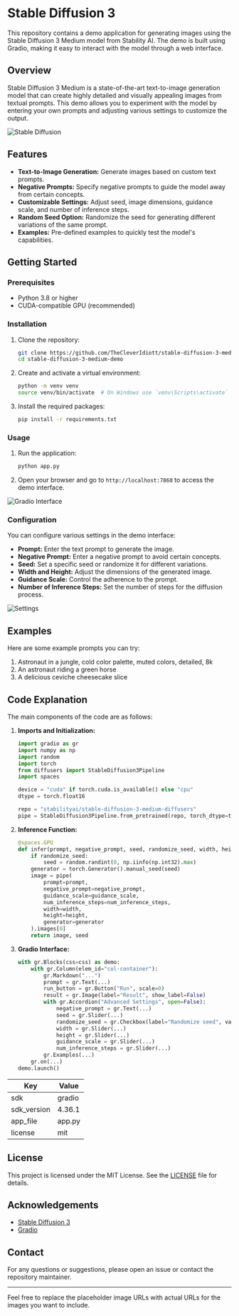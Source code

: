 # Stable Diffusion 3

This repository contains a demo application for generating images using the Stable Diffusion 3 Medium model from Stability AI. The demo is built using Gradio, making it easy to interact with the model through a web interface.

## Overview

Stable Diffusion 3 Medium is a state-of-the-art text-to-image generation model that can create highly detailed and visually appealing images from textual prompts. This demo allows you to experiment with the model by entering your own prompts and adjusting various settings to customize the output.

![Stable Diffusion](https://imgs.search.brave.com/VPBcnJGvzqn6cIy_VLSkpx7scJRGXwUBi9QMC8tTx9w/rs:fit:860:0:0:0/g:ce/aHR0cHM6Ly9pLmlt/Z3VyLmNvbS8ydUM4/cllKLnBuZw)

## Features

- **Text-to-Image Generation:** Generate images based on custom text prompts.
- **Negative Prompts:** Specify negative prompts to guide the model away from certain concepts.
- **Customizable Settings:** Adjust seed, image dimensions, guidance scale, and number of inference steps.
- **Random Seed Option:** Randomize the seed for generating different variations of the same prompt.
- **Examples:** Pre-defined examples to quickly test the model's capabilities.

## Getting Started

### Prerequisites

- Python 3.8 or higher
- CUDA-compatible GPU (recommended)

### Installation

1. Clone the repository:
    ```sh
    git clone https://github.com/TheCleverIdiott/stable-diffusion-3-medium-demo.git
    cd stable-diffusion-3-medium-demo
    ```

2. Create and activate a virtual environment:
    ```sh
    python -m venv venv
    source venv/bin/activate  # On Windows use `venv\Scripts\activate`
    ```

3. Install the required packages:
    ```sh
    pip install -r requirements.txt
    ```

### Usage

1. Run the application:
    ```sh
    python app.py
    ```

2. Open your browser and go to `http://localhost:7860` to access the demo interface.

![Gradio Interface](https://user-images.githubusercontent.com/32692812/135695839-2b6ab9a4-5e5d-4b7f-961b-47e1e2a03aa6.png)

### Configuration

You can configure various settings in the demo interface:

- **Prompt:** Enter the text prompt to generate the image.
- **Negative Prompt:** Enter a negative prompt to avoid certain concepts.
- **Seed:** Set a specific seed or randomize it for different variations.
- **Width and Height:** Adjust the dimensions of the generated image.
- **Guidance Scale:** Control the adherence to the prompt.
- **Number of Inference Steps:** Set the number of steps for the diffusion process.

![Settings](https://user-images.githubusercontent.com/32692812/135695885-2cbbd2b4-c18f-42ae-8429-2ec63cd4341d.png)

## Examples

Here are some example prompts you can try:

1. Astronaut in a jungle, cold color palette, muted colors, detailed, 8k
2. An astronaut riding a green horse
3. A delicious ceviche cheesecake slice

## Code Explanation

The main components of the code are as follows:

1. **Imports and Initialization:**
    ```python
    import gradio as gr
    import numpy as np
    import random
    import torch
    from diffusers import StableDiffusion3Pipeline
    import spaces

    device = "cuda" if torch.cuda.is_available() else "cpu"
    dtype = torch.float16

    repo = "stabilityai/stable-diffusion-3-medium-diffusers"
    pipe = StableDiffusion3Pipeline.from_pretrained(repo, torch_dtype=torch.float16).to(device)
    ```

2. **Inference Function:**
    ```python
    @spaces.GPU
    def infer(prompt, negative_prompt, seed, randomize_seed, width, height, guidance_scale, num_inference_steps, progress=gr.Progress(track_tqdm=True)):
        if randomize_seed:
            seed = random.randint(0, np.iinfo(np.int32).max)
        generator = torch.Generator().manual_seed(seed)
        image = pipe(
            prompt=prompt,
            negative_prompt=negative_prompt,
            guidance_scale=guidance_scale,
            num_inference_steps=num_inference_steps,
            width=width,
            height=height,
            generator=generator
        ).images[0]
        return image, seed
    ```

3. **Gradio Interface:**
    ```python
    with gr.Blocks(css=css) as demo:
        with gr.Column(elem_id="col-container"):
            gr.Markdown("...")
            prompt = gr.Text(...)
            run_button = gr.Button("Run", scale=0)
            result = gr.Image(label="Result", show_label=False)
            with gr.Accordion("Advanced Settings", open=False):
                negative_prompt = gr.Text(...)
                seed = gr.Slider(...)
                randomize_seed = gr.Checkbox(label="Randomize seed", value=True)
                width = gr.Slider(...)
                height = gr.Slider(...)
                guidance_scale = gr.Slider(...)
                num_inference_steps = gr.Slider(...)
            gr.Examples(...)
        gr.on(...)
    demo.launch()
    ```

| **Key**       | **Value**        |
|---------------|------------------|
| sdk           | gradio           |
| sdk_version   | 4.36.1           |
| app_file      | app.py           |
| license       | mit              |

## License

This project is licensed under the MIT License. See the [LICENSE](LICENSE) file for details.

## Acknowledgements

- [Stable Diffusion 3](https://stability.ai/news/stable-diffusion-3)
- [Gradio](https://www.gradio.app/)

## Contact

For any questions or suggestions, please open an issue or contact the repository maintainer.

---

Feel free to replace the placeholder image URLs with actual URLs for the images you want to include.


